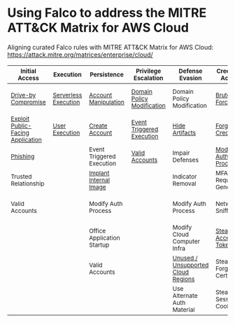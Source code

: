 # Using Falco to address the MITRE ATT&CK Matrix for AWS Cloud
Aligning curated Falco rules with MITRE ATT&amp;CK Matrix for AWS Cloud: <br/>
https://attack.mitre.org/matrices/enterprise/cloud/

| <sub>Initial Access</sub> | <sub>Execution</sub> | <sub>Persistence</sub> | <sub>Privilege Escalation</sub> | <sub>Defense Evasion</sub> | <sub>Credential Access</sub> |  <sub>Discovery</sub> | <sub>Lateral Movement</sub> | <sub>Collection</sub> | <sub>Exfiltration</sub> |  <sub>Impact</sub> |
| --- | --- | --- | --- | --- | --- | --- | --- | --- | --- | --- |
| <sub> [Drive-by Compromise](https://github.com/n1g3ld0ugla5/Mitre-Attack-Falco-AWS/blob/599e7ea5418ecfc74b8a32b4dd294411bf5e75fb/plugins/rules/aws_cloudtrail_rules.yaml#L1) </sub> | <sub> [Serverless Execution](https://github.com/n1g3ld0ugla5/Mitre-Attack-Falco-AWS/blob/f85e8ca0f7d876107d1d61e59ba9bc1021fce169/plugins/rules/aws_cloudtrail_rules.yaml#L13) </sub> | <sub> [Account Manipulation](https://github.com/n1g3ld0ugla5/Mitre-Attack-Falco-AWS/blob/f85e8ca0f7d876107d1d61e59ba9bc1021fce169/plugins/rules/aws_cloudtrail_rules.yaml#L28) </sub> | <sub>[Domain Policy Modification](https://github.com/n1g3ld0ugla5/Mitre-Attack-Falco-AWS/blob/e708cb47bc0604240f0dfd122b634fd948ab17f6/plugins/rules/aws_cloudtrail_rules.yaml#L38)</sub> | <sub>Domain Policy Modification</sub> | <sub>[Brute Force](https://github.com/n1g3ld0ugla5/Mitre-Attack-Falco-AWS/blob/8c5e48e3dcda7f38dd8e81525a3c5eae3a115308/plugins/rules/aws_cloudtrail_rules.yaml#L52)</sub> | <sub>[Account Discovery](https://github.com/n1g3ld0ugla5/Mitre-Attack-Falco-AWS/blob/48c521238858739845d693812395d6355c05eb78/plugins/rules/aws_cloudtrail_rules.yaml#L64)</sub> | <sub>[Internal Spearphishing](https://github.com/n1g3ld0ugla5/Mitre-Attack-Falco-AWS/blob/2bb20f0690bc85ee91c75bdfabf69ec263319ac3/plugins/rules/aws_cloudtrail_rules.yaml#L77)</sub> | <sub>[Automated Collection](https://github.com/n1g3ld0ugla5/Mitre-Attack-Falco-AWS/blob/2bb20f0690bc85ee91c75bdfabf69ec263319ac3/plugins/rules/aws_cloudtrail_rules.yaml#L91)</sub> | <sub>[Transfer Data To Cloud Account](https://github.com/n1g3ld0ugla5/Mitre-Attack-Falco-AWS/blob/8999556878911d203a87118fd7022c4cc063130a/plugins/rules/aws_cloudtrail_rules.yaml#L124)</sub> | <sub>[Account Access Removal](https://github.com/n1g3ld0ugla5/Mitre-Attack-Falco-AWS/blob/6d81c7011f9de5a2aa0bec86e2a9c104f8b02850/plugins/rules/aws_cloudtrail_rules.yaml#L145)</sub> |
| <sub> [Exploit Public-Facing Application](https://github.com/n1g3ld0ugla5/Mitre-Attack-Falco-AWS/blob/71c3ce691f1e84a1b59dca7d2ffc9a0d8c256c81/plugins/rules/aws_cloudtrail_rules.yaml#L140) </sub> | <sub> [User Execution](https://github.com/n1g3ld0ugla5/Mitre-Attack-Falco-AWS/blob/348f6c2f55efbe5ae0df741b55c18dfd2cee1a9b/plugins/rules/aws_cloudtrail_rules.yaml#L152) </sub> | <sub> [Create Account](https://github.com/n1g3ld0ugla5/Mitre-Attack-Falco-AWS/blob/9cdb5e6a4cd05b5927c2af1dbbcad2271d737f49/plugins/rules/aws_cloudtrail_rules.yaml#L164) </sub> | <sub>[Event Triggered Execution](https://github.com/n1g3ld0ugla5/Mitre-Attack-Falco-AWS/blob/7bddd524cd5831c2e717498dc5d5def7195a7256/plugins/rules/aws_cloudtrail_rules.yaml#L181)</sub> | <sub>[Hide Artifacts](https://github.com/n1g3ld0ugla5/Mitre-Attack-Falco-AWS/blob/bb8cce4d87f0a7ba7a48a55c3b866fec4ad69b6b/plugins/rules/aws_cloudtrail_rules.yaml#L193)</sub> | <sub>[Forge Web Credentials](https://github.com/n1g3ld0ugla5/Mitre-Attack-Falco-AWS/blob/29f96af3ee2c6b8c89f40f223e63ed753c579147/plugins/rules/aws_cloudtrail_rules.yaml#L204)</sub> | <sub>[Cloud Infrastructure Discovery](https://github.com/n1g3ld0ugla5/Mitre-Attack-Falco-AWS/blob/5ec8fe2ab524a848599cd0aeed6b3406f5068fcd/plugins/rules/aws_cloudtrail_rules.yaml#L218)</sub> | <sub>[Taint Shared Content](https://github.com/n1g3ld0ugla5/Mitre-Attack-Falco-AWS/blob/fe79bae2bf4d4b6d2b8513ab0554e5681c85e1a8/plugins/rules/aws_cloudtrail_rules.yaml#L237)</sub> | <sub>[Data From Cloud Storage](https://github.com/n1g3ld0ugla5/Mitre-Attack-Falco-AWS/blob/6f2bd50f56b716189cc5bc563ab273be775330d6/plugins/rules/aws_cloudtrail_rules.yaml#L250)</sub> |  | <sub>[Data Destruction](https://github.com/n1g3ld0ugla5/Mitre-Attack-Falco-AWS/blob/e45467951be10c9cb20d30aa131c9338c025bd96/plugins/rules/aws_cloudtrail_rules.yaml#L298)</sub> |
| <sub> [Phishing](https://github.com/n1g3ld0ugla5/Mitre-Attack-Falco-AWS/blob/8c82470e9b66f58de05cbf11fe1bb89f3995a999/plugins/rules/aws_cloudtrail_rules.yaml#L262) </sub> |  | <sub> Event Triggered Execution </sub> | <sub>[Valid Accounts](https://github.com/n1g3ld0ugla5/Mitre-Attack-Falco-AWS/blob/315d1efb30c5b65d18a70171d7f1bb376cdbb78d/plugins/rules/aws_cloudtrail_rules.yaml#L274)</sub> | <sub>Impair Defenses</sub> | <sub>[Modify Auth Process](https://github.com/n1g3ld0ugla5/Mitre-Attack-Falco-AWS/blob/f20b4229458eba038eddad25b44efe4ec7ce3c23/plugins/rules/aws_cloudtrail_rules.yaml#L288)</sub> | <sub>Cloud Service Dashboard</sub> | <sub>Use Alternate Authentication Material</sub> | <sub>Data From Information Repositories</sub> |  | <sub>Data Encrypted For Impact</sub> |
| <sub> Trusted Relationship </sub> |  | <sub> [Implant Internal Image](https://github.com/n1g3ld0ugla5/Mitre-Attack-Falco-AWS/blob/4d17a81a07869758f84903fdfb1066739f7cbb90/plugins/rules/aws_cloudtrail_rules.yaml#L30) </sub> |  | <sub>Indicator Removal</sub> | <sub>MFA Auth Request Generation</sub> | <sub>[Cloud Service Discovery](https://github.com/n1g3ld0ugla5/Mitre-Attack-Falco-AWS/blob/116e08224c5007e059abdd1f8d142f2ebceff3a3/plugins/rules/aws_cloudtrail_rules.yaml#L118)</sub> | | <sub>Data Staged</sub> |  | <sub>Defacement</sub> |
| <sub> Valid Accounts </sub> |  | <sub> Modify Auth Process </sub> |  | <sub>Modify Auth Process</sub> | <sub>Network Sniffing</sub> | <sub>[Cloud Storage Object Discovery](https://github.com/n1g3ld0ugla5/Mitre-Attack-Falco-AWS/blob/32474a3928962762c6dd6d0e75354bffb8e2b254/plugins/rules/aws_cloudtrail_rules.yaml#L56)</sub> | | <sub>Email Collection</sub> |  | <sub>Endpoint Denial of Service</sub> |
| |  | <sub> Office Application Startup </sub> |  | <sub>Modify Cloud Computer Infra</sub> | <sub>[Steal App Access Token](https://github.com/n1g3ld0ugla5/Mitre-Attack-Falco-AWS/blob/c016e111d3efa497006ba150d15cf678be6d2422/plugins/rules/aws_cloudtrail_rules.yaml#L333)</sub> | <sub>Network Service Discovery</sub> | | |  | <sub>Network Denial of Service</sub> |
| | | <sub> Valid Accounts </sub> | | <sub> [Unused / Unsupported Cloud Regions](https://github.com/n1g3ld0ugla5/Mitre-Attack-Falco-AWS/blob/c41aeefab73717f360775ea9f24b8038330eb006/plugins/rules/aws_cloudtrail_rules.yaml#L314) </sub> | <sub>Steal or Forge Auth Certs</sub> | <sub>Network Sniffing</sub> | | | | <sub>Resource Hijacking</sub> |
| | | | | <sub>Use Alternate Auth Material</sub> | <sub>Steal Web Session Cookie</sub> | <sub>Password Policy Discovery</sub> | | | | |
